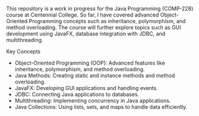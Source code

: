 This repository is a work in progress for the Java Programming (COMP-228) course at Centennial College. 
So far, I have covered advanced Object-Oriented Programming concepts such as inheritance, polymorphism, and method overloading. 
The course will further explore topics such as GUI development using JavaFX, database integration with JDBC, and multithreading.

Key Concepts 
- Object-Oriented Programming (OOP): Advanced features like inheritance, polymorphism, and method overloading.
- Java Methods: Creating static and instance methods and method overloading.
- JavaFX: Developing GUI applications and handling events.
- JDBC: Connecting Java applications to databases.
- Multithreading: Implementing concurrency in Java applications.
- Java Collections: Using lists, sets, and maps to handle data efficiently.
